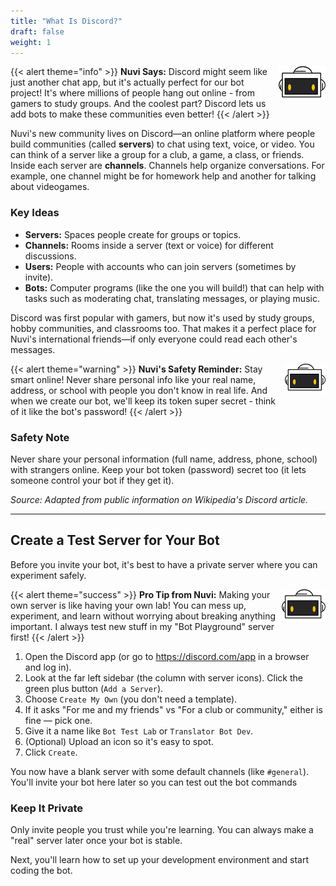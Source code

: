 ```yaml
---
title: "What Is Discord?"
draft: false
weight: 1
---
```


{{< alert theme="info" >}}
<img src="../../media/NF_mascot.jpg" alt="Nuvi mascot" width="75" style="float:right;margin:0 0 6px 10px;" />
<strong>Nuvi Says:</strong> Discord might seem like just another chat app, but it's actually perfect for our bot project! It's where millions of people hang out online - from gamers to study groups. And the coolest part? Discord lets us add bots to make these communities even better!
{{< /alert >}}

Nuvi's new community lives on Discord—an online platform where people build communities (called **servers**) to chat using text, voice, or video. You can think of a server like a group for a club, a game, a class, or friends. Inside each server are **channels**. Channels help organize conversations. For example, one channel might be for homework help and another for talking about videogames.

### Key Ideas
- **Servers:** Spaces people create for groups or topics.
- **Channels:** Rooms inside a server (text or voice) for different discussions.
- **Users:** People with accounts who can join servers (sometimes by invite).
- **Bots:** Computer programs (like the one you will build!) that can help with tasks such as moderating chat, translating messages, or playing music.

Discord was first popular with gamers, but now it's used by study groups, hobby communities, and classrooms too. That makes it a perfect place for Nuvi's international friends—if only everyone could read each other's messages.

{{< alert theme="warning" >}}
<img src="../../media/NF_mascot.jpg" alt="Nuvi mascot" width="65" style="float:right;margin:0 0 5px 8px;" />
<strong>Nuvi's Safety Reminder:</strong> Stay smart online! Never share personal info like your real name, address, or school with people you don't know in real life. And when we create our bot, we'll keep its token super secret - think of it like the bot's password!
{{< /alert >}}

### Safety Note
Never share your personal information (full name, address, phone, school) with strangers online. Keep your bot token (password) secret too (it lets someone control your bot if they get it).

_Source: Adapted from public information on Wikipedia's Discord article._

---

## Create a Test Server for Your Bot
Before you invite your bot, it's best to have a private server where you can experiment safely.

{{< alert theme="success" >}}
<img src="../../media/NF_mascot.jpg" alt="Nuvi mascot" width="70" style="float:right;margin:0 0 5px 8px;" />
<strong>Pro Tip from Nuvi:</strong> Making your own server is like having your own lab! You can mess up, experiment, and learn without worrying about breaking anything important. I always test new stuff in my "Bot Playground" server first!
{{< /alert >}}

1. Open the Discord app (or go to https://discord.com/app in a browser and log in).
2. Look at the far left sidebar (the column with server icons). Click the green plus button (`Add a Server`).
3. Choose `Create My Own` (you don't need a template).
4. If it asks "For me and my friends" vs "For a club or community," either is fine — pick one.
5. Give it a name like `Bot Test Lab` or `Translator Bot Dev`.
6. (Optional) Upload an icon so it's easy to spot.
7. Click `Create`.

You now have a blank server with some default channels (like `#general`). You'll invite your bot here later so you can test out the bot commands

### Keep It Private
Only invite people you trust while you're learning. You can always make a "real" server later once your bot is stable.

Next, you'll learn how to set up your development environment and start coding the bot.
